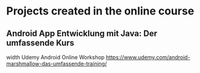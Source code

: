 # Projects created in the online course
## Android App Entwicklung mit Java: Der umfassende Kurs

width Udemy Android Online Workshop
https://www.udemy.com/android-marshmallow-das-umfassende-training/

